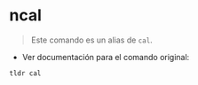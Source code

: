 # ncal

> Este comando es un alias de `cal`.

- Ver documentación para el comando original:

`tldr cal`
